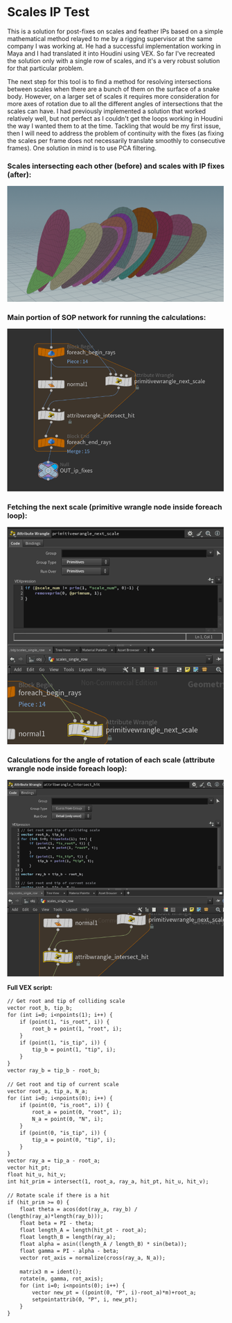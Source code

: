 # Scales IP Test
This is a solution for post-fixes on scales and feather IPs based on a simple mathematical method relayed to me by a rigging supervisor at the same company I was working at. He had a successful implementation working in Maya and I had translated it into Houdini using VEX. So far I've recreated the solution only with a single row of scales, and it's a very robust solution for that particular problem. 

The next step for this tool is to find a method for resolving intersections between scales when there are a bunch of them on the surface of a snake body. However, on a larger set of scales it requires more consideration for more axes of rotation due to all the different angles of intersections that the scales can have. I had previously implemented a solution that worked relatively well, but not perfect as I couldn't get the loops working in Houdini the way I wanted them to at the time. Tackling that would be my first issue, then I will need to address the problem of continuity with the fixes (as fixing the scales per frame does not necessarily translate smoothly to consecutive frames). One solution in mind is to use PCA filtering. 

### Scales intersecting each other (before) and scales with IP fixes (after):

<img src="https://github.com/Jechli/Houdini/blob/main/scales_ip_test/scales_ip_before_after.gif" alt="Gif of scales IPs before and after fix solution." width="500">

### Main portion of SOP network for running the calculations: 

<img src="https://github.com/Jechli/Houdini/blob/main/scales_ip_test/main_network.png" alt="Main portion of the node network for fixing intersections." width="500">

### Fetching the next scale (primitive wrangle node inside foreach loop):

<img src="https://github.com/Jechli/Houdini/blob/main/scales_ip_test/primwrangle_next_scale.png" alt="Fetching the next scale with a primitive wrangle node." width="500">

### Calculations for the angle of rotation of each scale (attribute wrangle node inside foreach loop):

<img src="https://github.com/Jechli/Houdini/blob/main/scales_ip_test/attribwrangle_intersect_hit.png" alt="Angle of rotation calculations within attribute wrangle node." width="500">

**Full VEX script:**

```
// Get root and tip of colliding scale
vector root_b, tip_b;
for (int i=0; i<npoints(1); i++) {
    if (point(1, "is_root", i)) {
        root_b = point(1, "root", i);
    }
    if (point(1, "is_tip", i)) {
        tip_b = point(1, "tip", i);
    }
}
vector ray_b = tip_b - root_b;

// Get root and tip of current scale
vector root_a, tip_a, N_a;
for (int i=0; i<npoints(0); i++) {
    if (point(0, "is_root", i)) {
        root_a = point(0, "root", i);
        N_a = point(0, "N", i);
    }
    if (point(0, "is_tip", i)) {
        tip_a = point(0, "tip", i);
    }
}
vector ray_a = tip_a - root_a;
vector hit_pt;
float hit_u, hit_v;
int hit_prim = intersect(1, root_a, ray_a, hit_pt, hit_u, hit_v);

// Rotate scale if there is a hit
if (hit_prim >= 0) {
    float theta = acos(dot(ray_a, ray_b) / (length(ray_a)*length(ray_b)));
    float beta = PI - theta;
    float length_A = length(hit_pt - root_a);
    float length_B = length(ray_a);
    float alpha = asin((length_A / length_B) * sin(beta));
    float gamma = PI - alpha - beta;
    vector rot_axis = normalize(cross(ray_a, N_a));
    
    matrix3 m = ident(); 
    rotate(m, gamma, rot_axis);
    for (int i=0; i<npoints(0); i++) {
        vector new_pt = ((point(0, "P", i)-root_a)*m)+root_a;
        setpointattrib(0, "P", i, new_pt);
    }
}

```
